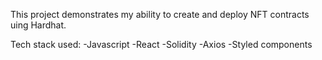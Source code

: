 This project demonstrates my ability to create and deploy NFT contracts uing Hardhat.

Tech stack used:
  -Javascript
  -React
  -Solidity
  -Axios
  -Styled components
